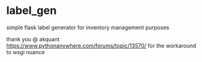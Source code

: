 # label_gen
simple flask label generator for inventory management purposes


thank you @ akquant https://www.pythonanywhere.com/forums/topic/13570/ for the workaround to wsgi nuance
